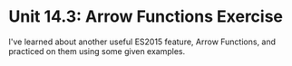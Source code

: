 # Unit 14.3: Arrow Functions Exercise

I've learned about another useful ES2015 feature, Arrow Functions, and practiced on them using some given examples.